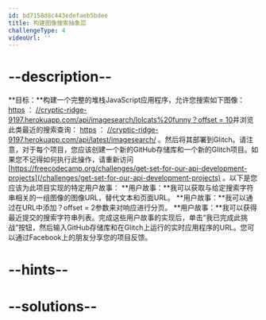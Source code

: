 ```yaml
---
id: bd7158d8c443edefaeb5bdee
title: 构建图像搜索抽象层
challengeType: 4
videoUrl: ''
---
```


# --description--

**目标：**构建一个完整的堆栈JavaScript应用程序，允许您搜索如下图像： [https](https://cryptic-ridge-9197.herokuapp.com/api/imagesearch/lolcats%20funny?offset=10) ： [//cryptic-ridge-9197.herokuapp.com/api/imagesearch/lolcats%20funny？offset = 10](https://cryptic-ridge-9197.herokuapp.com/api/imagesearch/lolcats%20funny?offset=10)并浏览此类最近的搜索查询： [https](https://cryptic-ridge-9197.herokuapp.com/api/latest/imagesearch/) ： [//cryptic-ridge-9197.herokuapp.com/api/latest/imagesearch/](https://cryptic-ridge-9197.herokuapp.com/api/latest/imagesearch/) 。然后将其部署到Glitch。请注意，对于每个项目，您应该创建一个新的GitHub存储库和一个新的Glitch项目。如果您不记得如何执行此操作，请重新访问[https://freecodecamp.org/challenges/get-set-for-our-api-development-projects](/challenges/get-set-for-our-api-development-projects) 。以下是您应该为此项目实现的特定用户故事： **用户故事：**我可以获取与给定搜索字符串相关的一组图像的图像URL，替代文本和页面URL。 **用户故事：**我可以通过在URL中添加？offset = 2参数来对响应进行分页。 **用户故事：**我可以获得最近提交的搜索字符串列表。完成这些用户故事的实现后，单击“我已完成此挑战”按钮，然后输入GitHub存储库和在Glitch上运行的实时应用程序的URL。您可以通过Facebook上的朋友分享您的项目反馈。

# --hints--


# --solutions--

